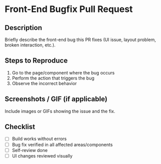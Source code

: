 # Front-End Bugfix Pull Request

## Description

Briefly describe the front-end bug this PR fixes (UI issue, layout problem, broken interaction, etc.).

## Steps to Reproduce

1. Go to the page/component where the bug occurs
2. Perform the action that triggers the bug
3. Observe the incorrect behavior

## Screenshots / GIF (if applicable)

Include images or GIFs showing the issue and the fix.

## Checklist

- [ ] Build works without errors
- [ ] Bug fix verified in all affected areas/components
- [ ] Self-review done
- [ ] UI changes reviewed visually
